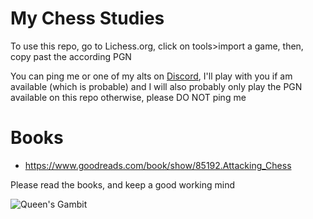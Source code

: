 # My Chess Studies

To use this repo, go to Lichess.org, click on tools>import a game, then, copy past the according PGN

You can ping me or one of my alts on [Discord](https://discord.gg/EpZTKMb), I'll play with you if am available (which is probable) and I will also probably only play the PGN available on this repo otherwise, please DO NOT ping me

# Books

* https://www.goodreads.com/book/show/85192.Attacking_Chess

Please read the books, and keep a good working mind

![Queen's Gambit](https://i.imgur.com/h2GryQz.png)
